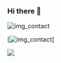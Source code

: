 ### Hi there 👋

![img_contact](/img/globe-light.svg)

[![img_contact](/img/globe-light.svg)]

<img src="https://cdn.jsdelivr.net/gh/devicons/devicon/icons/express/express-original.svg" with="25px" />

<!--

### Connect with me:


Here are some ideas to get you started:

- 🔭 I’m currently working on ...
- 🌱 I’m currently learning ...
- 👯 I’m looking to collaborate on ...
- 🤔 I’m looking for help with ...
- 💬 Ask me about ...
- 📫 How to reach me: ...
- 😄 Pronouns: ...
- ⚡ Fun fact: ...
-->

